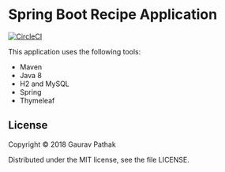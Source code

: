 # Spring Boot Recipe Application
[![CircleCI](https://circleci.com/gh/pathak-gaurav/spring-recipe-app/tree/master.svg?style=svg)](https://circleci.com/gh/pathak-gaurav/spring-recipe-app/tree/master)

This application uses the following tools: 

* Maven 
* Java 8 
* H2 and MySQL 
* Spring 
* Thymeleaf

## License

Copyright © 2018 Gaurav Pathak

Distributed under the MIT license, see the file LICENSE.